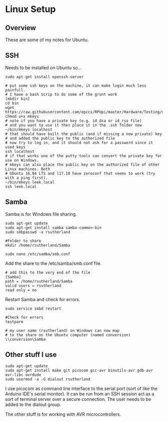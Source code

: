 # Linux Setup

## Overview

These are some of my notes for Ubuntu.


## SSH

Needs to be installed on Ubuntu so...

```
sudo apt-get install openssh-server

# put some ssh keys on the machine, it can make login much less painfull.
# I have a bash scrip to do some of the grunt work
[mkdir bin]
cd bin
wget https://raw.githubusercontent.com/epccs/RPUpi/master/Hardware/Testing/mkeys
chmod u+x mkeys
# note if you have a private key (e.g. id_dsa or id_rsa file) 
# and you want to use it then place it in the .ssh folder now
~/bin/mkeys localhost
# that should have built the public (and if missing a new private) key 
# and added the public key to the authorized file 
# now try to log in, and it should not ask for a password since it used keys
ssh localhost
# if that works one of the putty tools can convert the private key for use on Windows.
# mkeys can also place the public key on the authorized file of other Linux machines. Both   
# Ubuntu 16.04 LTS and l17.10 have zeroconf that seems to work (try with a ping first).
~/bin/mkeys leek.local
ssh leek.local
```

## Samba

Samba is for Windows file sharing.

```
sudo apt-get update
sudo apt-get install samba samba-common-bin
sudo smbpasswd -a rsutherland

#Folder to share
mkdir /home/rsutherland/Samba

sudo nano /etc/samba/smb.conf
```

Add the share to the /etc/samba/smb.conf file.

```
# add this to the very end of the file
[Samba]
path = /home/rsutherland/Samba
valid users = rsutherland
read only = no
```

Restart Samba and check for errors.

```
sudo service smbd restart

#Check for errors
testparm

# my user name (rsutherland) on Windows can now map 
# to the share on the Ubuntu computer (named conversion)
\\conversion\Samba
```

## Other stuff I use

```
sudo apt-get update
sudo apt-get install make git picocom gcc-avr binutils-avr gdb-avr avr-libc avrdude
sudo usermod -a -G dialout rsutherland
```

I use picocom as command line interface to the serial port (sort of like the Arduino IDE's serial monitor). It can be run from an SSH session act as a sort of terminal server over a secure connection. The user needs to be added to the dialout group.

The other stuff is for working with AVR microcontrollers.